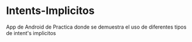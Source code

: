 # Intents-Implicitos
App de Android de Practica donde se demuestra el uso de diferentes tipos de intent's implicitos
